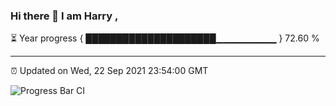 ### Hi there 👋 I am Harry , 

⏳ Year progress { █████████████████████▁▁▁▁▁▁▁▁▁ } 72.60 %

---

⏰ Updated on Wed, 22 Sep 2021 23:54:00 GMT

![Progress Bar CI](https://github.com/duykhang68/duykhang68/workflows/Progress%20Bar%20CI/badge.svg)
